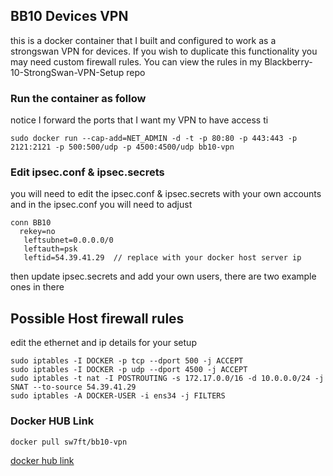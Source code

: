 
## BB10 Devices VPN 

this is a docker container that I built and configured to work as a strongswan VPN for devices. If you wish to duplicate this functionality you may need custom firewall rules. You can view the rules in my Blackberry-10-StrongSwan-VPN-Setup repo

### Run the container as follow
notice I forward the ports that I want my VPN to have access ti
```
sudo docker run --cap-add=NET_ADMIN -d -t -p 80:80 -p 443:443 -p 2121:2121 -p 500:500/udp -p 4500:4500/udp bb10-vpn

```
### Edit ipsec.conf & ipsec.secrets

you will need to edit the ipsec.conf & ipsec.secrets with your own accounts and in the ipsec.conf you will need to adjust

```
conn BB10
  rekey=no
   leftsubnet=0.0.0.0/0
   leftauth=psk
   leftid=54.39.41.29  // replace with your docker host server ip

```
then update ipsec.secrets and add your own users, there are two example ones in there 


## Possible Host firewall rules 

edit the ethernet and ip details for your setup
```
sudo iptables -I DOCKER -p tcp --dport 500 -j ACCEPT
sudo iptables -I DOCKER -p udp --dport 4500 -j ACCEPT
sudo iptables -t nat -I POSTROUTING -s 172.17.0.0/16 -d 10.0.0.0/24 -j SNAT --to-source 54.39.41.29
sudo iptables -A DOCKER-USER -i ens34 -j FILTERS
```


### Docker HUB Link

```
docker pull sw7ft/bb10-vpn

```

[docker hub link](https://hub.docker.com/r/sw7ft/bb10-vpn)

